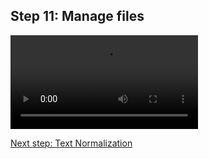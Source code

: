 ## Step 11: Manage files

![](./etc/screencasts/sppas-demo14-files.mp4)

[Next step: Text Normalization](./tutorial_112_text_normalize.html)
